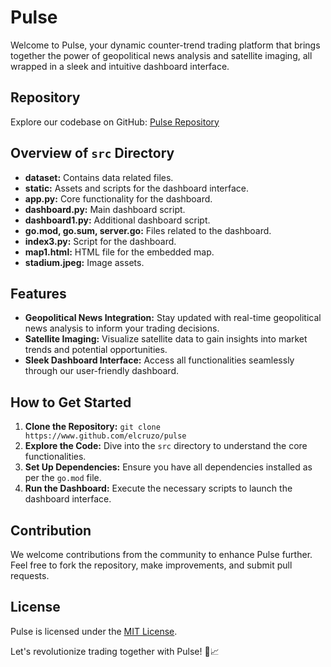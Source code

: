 # Pulse

Welcome to Pulse, your dynamic counter-trend trading platform that brings together the power of geopolitical news analysis and satellite imaging, all wrapped in a sleek and intuitive dashboard interface.

## Repository
Explore our codebase on GitHub: [Pulse Repository](https://www.github.com/elcruzo/pulse)

## Overview of `src` Directory
- **dataset:** Contains data related files.
- **static:** Assets and scripts for the dashboard interface.
- **app.py:** Core functionality for the dashboard.
- **dashboard.py:** Main dashboard script.
- **dashboard1.py:** Additional dashboard script.
- **go.mod, go.sum, server.go:** Files related to the dashboard.
- **index3.py:** Script for the dashboard.
- **map1.html:** HTML file for the embedded map.
- **stadium.jpeg:** Image assets.

## Features
- **Geopolitical News Integration:** Stay updated with real-time geopolitical news analysis to inform your trading decisions.
- **Satellite Imaging:** Visualize satellite data to gain insights into market trends and potential opportunities.
- **Sleek Dashboard Interface:** Access all functionalities seamlessly through our user-friendly dashboard.

## How to Get Started
1. **Clone the Repository:** `git clone https://www.github.com/elcruzo/pulse`
2. **Explore the Code:** Dive into the `src` directory to understand the core functionalities.
3. **Set Up Dependencies:** Ensure you have all dependencies installed as per the `go.mod` file.
4. **Run the Dashboard:** Execute the necessary scripts to launch the dashboard interface.

## Contribution
We welcome contributions from the community to enhance Pulse further. Feel free to fork the repository, make improvements, and submit pull requests.

## License
Pulse is licensed under the [MIT License](https://github.com/elcruzo/pulse/blob/main/LICENSE).

Let's revolutionize trading together with Pulse! 🚀📈
